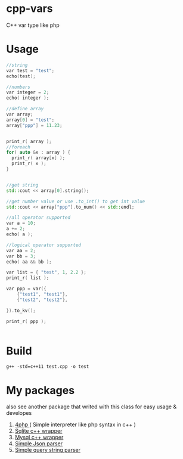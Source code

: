 # cpp-vars
C++ var type like php

# Usage
```c++
//string
var test = "test";
echo(test);

//numbers
var integer = 2;
echo( integer );

//define array
var array;
array[0] = "test";
array["ppp"] = 11.23;


print_r( array );
//foreach
for( auto &x : array ) {
  print_r( array[x] );
  print_r( x );
}


//get string 
std::cout << array[0].string();

//get number value or use .to_int() to get int value
std::cout << array["ppp"].to_num() << std::endl;

//all operator supported
var a = 10;
a += 2;
echo( a );

//logical operator supported
var aa = 2;
var bb = 3;
echo( aa && bb );

var list = { "test", 1, 2.2 };
print_r( list );

var ppp = var({
	{"test1", "test1"},
	{"test2", "test2"},

}).to_kv();

print_r( ppp );
  
```

# Build
```
g++ -std=c++11 test.cpp -o test
```

# My packages
also see another package that writed with this class for easy usage & developes

1. [4php ](https://github.com/pejman-hkh/4php) ( Simple interpreter like php syntax in c++ )
2. [Sqlite c++ wrapper ](https://github.com/pejman-hkh/sqlite-cpp-wrapper)
3. [Mysql c++ wrapper](https://github.com/pejman-hkh/mysql-cpp-wrapper)
4. [Simple Json parser](https://github.com/pejman-hkh/json-parser)
5. [Simple query string parser](https://github.com/pejman-hkh/simple-query-string-parser)
